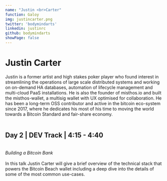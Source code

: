 ```yaml
---
name: "Justin <br>Carter"
function: Galoy
img: justincarter.png
twitter: 'bodymindarts'
linkedin: justinrc
github: bodymindarts
showPage: false
---
```


# Justin Carter
 
Justin is a former artist and high stakes poker player who found interest in streamlining the operations of large scale distributed systems and working on on-demand HA databases, automation of lifecycle management and multi-cloud PaaS installations. He is also the founder of misthos.io and built the misthos-wallet, a multisig wallet with UX optimised for collaboration. He has been a long-term OSS contributor and active in the bitcoin eco-system since 2017, where he dedicates his most of his time to moving the world towards a Bitcoin Standard and fair-share economy.<br><br>

## Day 2 | DEV Track | 4:15 - 4:40
<br>
<i>Building a Bitcoin Bank</i><br><br>
In this talk Justin Carter will give a brief overview of the technical stack that powers the Bitcoin Beach wallet including a deep dive into the details of some of the most common use-cases.

<br><br>
